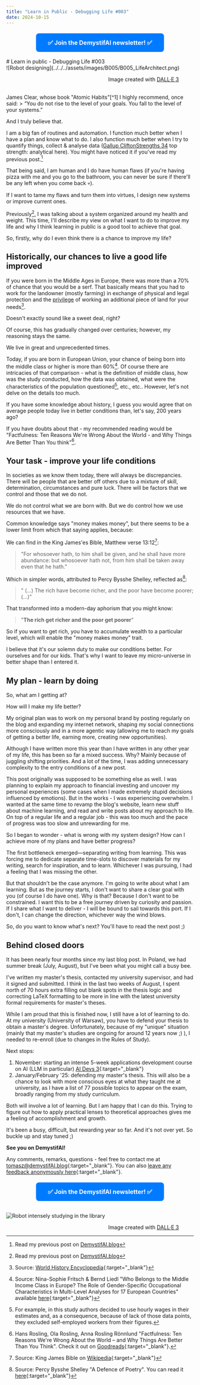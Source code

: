 ```yaml
---
title: "Learn in Public - Debugging Life #003"
date: 2024-10-15
---
```

<!-- MailerLite Universal -->
<script>
    (function(w,d,e,u,f,l,n){w[f]=w[f]||function(){(w[f].q=w[f].q||[])
    .push(arguments);},l=d.createElement(e),l.async=1,l.src=u,
    n=d.getElementsByTagName(e)[0],n.parentNode.insertBefore(l,n);})
    (window,document,'script','https://assets.mailerlite.com/js/universal.js','ml');
    ml('account', '908065');
</script>
<!-- End MailerLite Universal -->


<div style="text-align: center; margin-top: 20px;">
    <a class="ml-onclick-form" href="javascript:void(0)" onclick="ml('show', '2qBuzz', true)" style="background-color: #007BFF; color: white; padding: 15px 32px; text-align: center; text-decoration: none; display: inline-block; font-size: 16px; border-radius: 8px;">
        <strong>✅ Join the DemystifAI newsletter! ✅</strong>
    </a>
</div>
<br>
# Learn in public - Debugging Life #003

<br>
![Robot designing](../../../assets/images/B005/B005_LifeArchitect.png)
<figure>
<div align="right">
<figcaption>Image created with <a href="https://openai.com/dall-e-3" target="_blank">DALL·E 3</a></figcaption>
</div>
</figure>
<br>
James Clear, whose book "Atomic Habits"[^1] I highly recommend, once said:
> “You do not rise to the level of your goals. You fall to the level of your systems.”

[^1]: Check out James Clear "Atomic Habits" [here](https://jamesclear.com/atomic-habits)

And I truly believe that.

I am a big fan of routines and automation. I function much better when I have a plan and know what to do. I also function much better when I try to quantify things, collect & analyse data ([Gallup CliftonStrengths 34](https://store.gallup.com/h/en-us) top strength: analytical here). You might have noticed it if you've read my previous post.[^2]

[^2]: Read my previous post on [DemystifAI.blog](https://demystifai.blog/2024/06/25/post.html)

That being said, I am human and I do have human flaws (if you're having pizza with me and you go to the bathroom, you can never be sure if there'll be any left when you come back 💀).

If I want to tame my flaws and turn them into virtues, I design new systems or improve current ones.

Previously[^2], I was talking about a system organized around my health and weight. This time, I'll describe my view on what I want to do to improve my life and why I think learning in public is a good tool to achieve that goal.

So, firstly, why do I even think there is a chance to improve my life?
## Historically, our chances to live a good life improved

If you were born in the Middle Ages in Europe, there was more than a 70% of chance that you would be a serf. That basically means that you had to work for the landowner (mostly farming) in exchange of physical and legal protection and the <u>privilege</u> of working an additional piece of land for your needs[^3]. 

Doesn't exactly sound like a sweet deal, right?

Of course, this has gradually changed over centuries; however, my reasoning stays the same. 

We live in great and unprecedented times.

Today, if you are born in European Union, your chance of being born into the middle class or higher is more than 60%[^4]. Of course there are intricacies of that comparison - what is the definition of middle class, how was the study conducted, how the data was obtained, what were the characteristics of the population questioned[^5], etc., etc.. However, let's not delve on the details too much. 

If you have some knowledge about history, I guess you would agree that on average people today live in better conditions than, let's say, 200 years ago? 

If you have doubts about that - my recommended reading would be "Factfulness: Ten Reasons We're Wrong About the World - and Why Things Are Better Than You think"[^6].

[^3]: Source: [World History Encyclopedia](https://www.worldhistory.org/Serf/){:target="_blank"}
[^4]: Source: Nina-Sophie Fritsch & Bernd Liedl "Who Belongs to the Middle Income Class in Europe? The Role of Gender-Specific Occupational Characteristics in Multi-Level Analyses for 17 European Countries" available [here](https://www.tandfonline.com/doi/full/10.1080/00207659.2022.2151765#abstract){:target="_blank"}
[^5]: For example, in this study authors decided to use hourly wages in their estimates and, as a consequence, because of lack of those data points, they excluded self-employed workers from their figures.
[^6]: Hans Rosling, Ola Rosling, Anna Rosling Rönnlund "Factfulness: Ten Reasons We're Wrong About the World – and Why Things Are Better Than You Think". Check it out on [Goodreads](https://www.goodreads.com/book/show/34890015-factfulness){:target="_blank"}.

## Your task - improve your life conditions 

In societies as we know them today, there will always be discrepancies. There will be people that are better off others due to a mixture of skill, determination, circumstances and pure luck. There will be factors that we control and those that we do not.

We do not control what we are born with. But we do control how we use resources that we have.

Common knowledge says "money makes money", but there seems to be a lower limit from which that saying applies, because:

We can find in the King James'es Bible, Matthew verse 13:12[^7]:
>"For whosoever hath, to him shall be given, and he shall have more abundance: but whosoever hath not, from him shall be taken away even that he hath."

[^7]: Source: King James Bible on [Wikipedia](https://en.wikisource.org/wiki/Bible_(King_James)/Matthew#13:12){:target="_blank"}

Which in simpler words, attributed to Percy Bysshe Shelley, reflected as[^8]:
>" (...) The rich have become richer, and the poor have become poorer; (...)"

[^8]: Source: Percy Bysshe Shelley "A Defence of Poetry". You can read it [here](https://www.poetryfoundation.org/articles/69388/a-defence-of-poetry){:target="_blank"}

That transformed into a modern-day aphorism that you might know:
>"**The rich get richer and the poor get poorer**"

So if you want to get rich, you have to accumulate wealth to a particular level, which will enable the "money makes money" trait.

I believe that it's our solemn duty to make our conditions better. For ourselves and for our kids. That's why I want to leave my micro-universe in better shape than I entered it.

## My plan - learn by doing

So, what am I getting at? 

How will I make my life better?

My original plan was to work on my personal brand by posting regularly on the blog and expanding my internet network, shaping my social connections more consciously and in a more agentic way (allowing me to reach my goals of getting a better life, earning more, creating new opportunities).

Although I have written more this year than I have written in any other year of my life, this has been so far a mixed success. Why? Mainly because of juggling shifting priorities. And a lot of the time, I was adding unnecessary complexity to the entry conditions of a new post.

This post originally was supposed to be something else as well. I was planning to explain my approach to financial investing and uncover my personal experiences (some cases when I made extremely stupid decisions influenced by emotions). But in the works - I was experiencing overwhelm. I wanted at the same time to revamp the blog's website, learn new stuff about machine learning, and read and write posts about my approach to life. On top of a regular life and a regular job - this was too much and the pace of progress was too slow and unrewarding for me.

So I began to wonder - what is wrong with my system design? How can I achieve more of my plans and have better progress? 

The first bottleneck emerged—separating writing from learning. This was forcing me to dedicate separate time-slots to discover materials for my writing, search for inspiration, and to learn. Whichever I was pursuing, I had a feeling that I was missing the other.

But that shouldn't be the case anymore. I'm going to write about what I am learning. But as the journey starts, I don't want to share a clear goal with you (of course I do have one). Why is that? Because I don't want to be constrained. I want this to be a free journey driven by curiosity and passion. If I share what I want to deliver - I will be bound to sail towards this port. If I don't, I can change the direction, whichever way the wind blows.

So, do you want to know what's next? You'll have to read the next post ;)

## Behind closed doors

It has been nearly four months since my last blog post. In Poland, we had summer break (July, August), but I've been what you might call a busy bee. 

I've written my master's thesis, contacted my university supervisor, and had it signed and submitted. I think in the last two weeks of August, I spent north of 70 hours extra filling out blank spots in the thesis logic and correcting LaTeX formatting to be more in line with the latest university formal requirements for master's theses.

While I am proud that this is finished now, I still have a lot of learning to do. At my university (University of Warsaw), you have to defend your thesis to obtain a master's degree. Unfortunately, because of my "unique" situation (mainly that my master's studies are ongoing for around 12 years now ;) ), I needed to re-enroll (due to changes in the Rules of Study). 

Next stops: 
1) November: starting an intense 5-week applications development course on AI (LLM in particular) [AI Devs 3](https://www.aidevs.pl/){:target="_blank"}
2) January/February '25: defending my master's thesis. This will also be a chance to look with more conscious eyes at what they taught me at university, as I have a list of 77 possible topics to appear on the exam, broadly ranging from my study curriculum.

Both will involve a lot of learning. But I am happy that I can do this. Trying to figure out how to apply practical lenses to theoretical approaches gives me a feeling of accomplishment and growth.

It's been a busy, difficult, but rewarding year so far. And it's not over yet. So buckle up and stay tuned ;)


**See you on DemystifAI!**

Any comments, remarks, questions - feel free to contact me at [tomasz@demystifAI.blog](mailto:tomasz@demystifai.blog){:target="_blank"}. You can also [leave any feedback anonymously here](https://www.admonymous.co/demystifai){:target="_blank"}.
<br>
<div style="text-align: center; margin-top: 20px;">
    <a class="ml-onclick-form" href="javascript:void(0)" onclick="ml('show', '2qBuzz', true)" style="background-color: #007BFF; color: white; padding: 15px 32px; text-align: center; text-decoration: none; display: inline-block; font-size: 16px; border-radius: 8px;">
        <strong>✅ Join the DemystifAI newsletter! ✅</strong>
    </a>
</div>
<br>

![Robot intensely studying in the library](../../../assets/images/B005/B005_Library.png)
<figure>
<div align="right">
<figcaption>Image created with <a href="https://openai.com/dall-e-3" target="_blank">DALL·E 3</a></figcaption>
</div>
</figure>